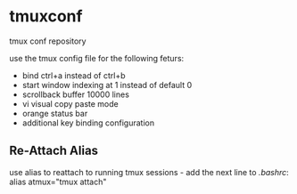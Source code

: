tmuxconf
========

tmux conf repository

use the tmux config file for the following feturs:
* bind ctrl+a instead of ctrl+b
* start window indexing at 1 instead of default 0
* scrollback buffer 10000 lines
* vi visual copy paste mode
* orange status bar
* additional key binding configuration

## Re-Attach Alias
use alias to reattach to running tmux sessions -
add the next line to _.bashrc_:
alias atmux="tmux attach"


